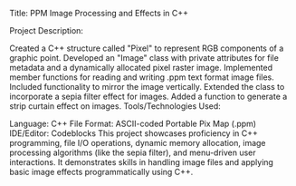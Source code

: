 Title: PPM Image Processing and Effects in C++

Project Description:

Created a C++ structure called "Pixel" to represent RGB components of a graphic point.
Developed an "Image" class with private attributes for file metadata and a dynamically allocated pixel raster image.
Implemented member functions for reading and writing .ppm text format image files.
Included functionality to mirror the image vertically.
Extended the class to incorporate a sepia filter effect for images.
Added a function to generate a strip curtain effect on images.
Tools/Technologies Used:

Language: C++
File Format: ASCII-coded Portable Pix Map (.ppm)
IDE/Editor: Codeblocks
This project showcases proficiency in C++ programming, file I/O operations, dynamic memory allocation, image processing algorithms (like the sepia filter), and menu-driven user interactions. It demonstrates skills in handling image files and applying basic image effects programmatically using C++.
